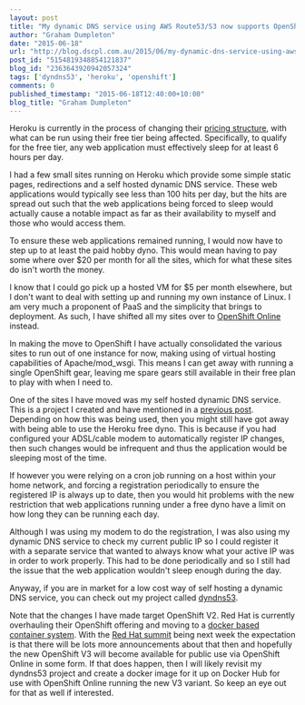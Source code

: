 ```yaml
---
layout: post
title: "My dynamic DNS service using AWS Route53/S3 now supports OpenShift."
author: "Graham Dumpleton"
date: "2015-06-18"
url: "http://blog.dscpl.com.au/2015/06/my-dynamic-dns-service-using-aws.html"
post_id: "5154819348854121837"
blog_id: "2363643920942057324"
tags: ['dyndns53', 'heroku', 'openshift']
comments: 0
published_timestamp: "2015-06-18T12:40:00+10:00"
blog_title: "Graham Dumpleton"
---
```


Heroku is currently in the process of changing their [pricing structure](https://blog.heroku.com/archives/2015/6/15/dynos-pricing-ga), with what can be run using their free tier being affected. Specifically, to qualify for the free tier, any web application must effectively sleep for at least 6 hours per day.

I had a few small sites running on Heroku which provide some simple static pages, redirections and a self hosted dynamic DNS service. These web applications would typically see less than 100 hits per day, but the hits are spread out such that the web applications being forced to sleep would actually cause a notable impact as far as their availability to myself and those who would access them.

To ensure these web applications remained running, I would now have to step up to at least the paid hobby dyno. This would mean having to pay some where over $20 per month for all the sites, which for what these sites do isn't worth the money.

I know that I could go pick up a hosted VM for $5 per month elsewhere, but I don't want to deal with setting up and running my own instance of Linux. I am very much a proponent of PaaS and the simplicity that brings to deployment. As such, I have shifted all my sites over to [OpenShift Online](https://www.openshift.com) instead.

In making the move to OpenShift I have actually consolidated the various sites to run out of one instance for now, making using of virtual hosting capabilities of Apache/mod\_wsgi. This means I can get away with running a single OpenShift gear, leaving me spare gears still available in their free plan to play with when I need to.

One of the sites I have moved was my self hosted dynamic DNS service. This is a project I created and have mentioned in a [previous post](/posts/2013/12/a-dynamic-dns-service-using-aws/). Depending on how this was being used, then you might still have got away with being able to use the Heroku free dyno. This is because if you had configured your ADSL/cable modem to automatically register IP changes, then such changes would be infrequent and thus the application would be sleeping most of the time.

If however you were relying on a cron job running on a host within your home network, and forcing a registration periodically to ensure the registered IP is always up to date, then you would hit problems with the new restriction that web applications running under a free dyno have a limit on how long they can be running each day.

Although I was using my modem to do the registration, I was also using my dynamic DNS service to check my current public IP so I could register it with a separate service that wanted to always know what your active IP was in order to work properly. This had to be done periodically and so I still had the issue that the web application wouldn't sleep enough during the day.

Anyway, if you are in market for a low cost way of self hosting a dynamic DNS service, you can check out my project called [dyndns53](https://github.com/GrahamDumpleton/dyndns53).

Note that the changes I have made target OpenShift V2. Red Hat is currently overhauling their OpenShift offering and moving to a [docker based container system](https://www.openshift.com/products/origin). With the [Red Hat summit](http://www.redhat.com/summit/) being next week the expectation is that there will be lots more announcements about that then and hopefully the new OpenShift V3 will become available for public use via OpenShift Online in some form. If that does happen, then I will likely revisit my dyndns53 project and create a docker image for it up on Docker Hub for use with OpenShift Online running the new V3 variant. So keep an eye out for that as well if interested.